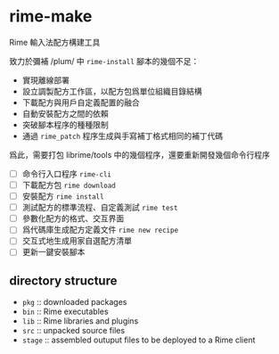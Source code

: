 # rime-make

Rime 輸入法配方構建工具

致力於彌補 /plum/ 中 `rime-install` 腳本的幾個不足：

  - 實現離線部署
  - 設立調製配方工作區，以配方包爲單位組織目錄結構
  - 下載配方與用戶自定義配置的融合
  - 自動安裝配方之間的依賴
  - 突破腳本程序的種種限制
  - 通過 `rime_patch` 程序生成與手寫補丁格式相同的補丁代碼

爲此，需要打包 librime/tools 中的幾個程序，還要重新開發幾個命令行程序

  - [ ] 命令行入口程序 `rime-cli`
  - [ ] 下載配方包 `rime download`
  - [ ] 安裝配方 `rime install`
  - [ ] 測試配方的標準流程、自定義測試 `rime test`
  - [ ] 參數化配方的格式、交互界面
  - [ ] 爲代碼庫生成配方定義文件 `rime new recipe`
  - [ ] 交互式地生成用家自選配方清單
  - [ ] 更新一鍵安裝腳本

## directory structure

  - `pkg` :: downloaded packages
  - `bin` :: Rime executables
  - `lib` :: Rime libraries and plugins
  - `src` :: unpacked source files
  - `stage` :: assembled outuput files to be deployed to a Rime client

